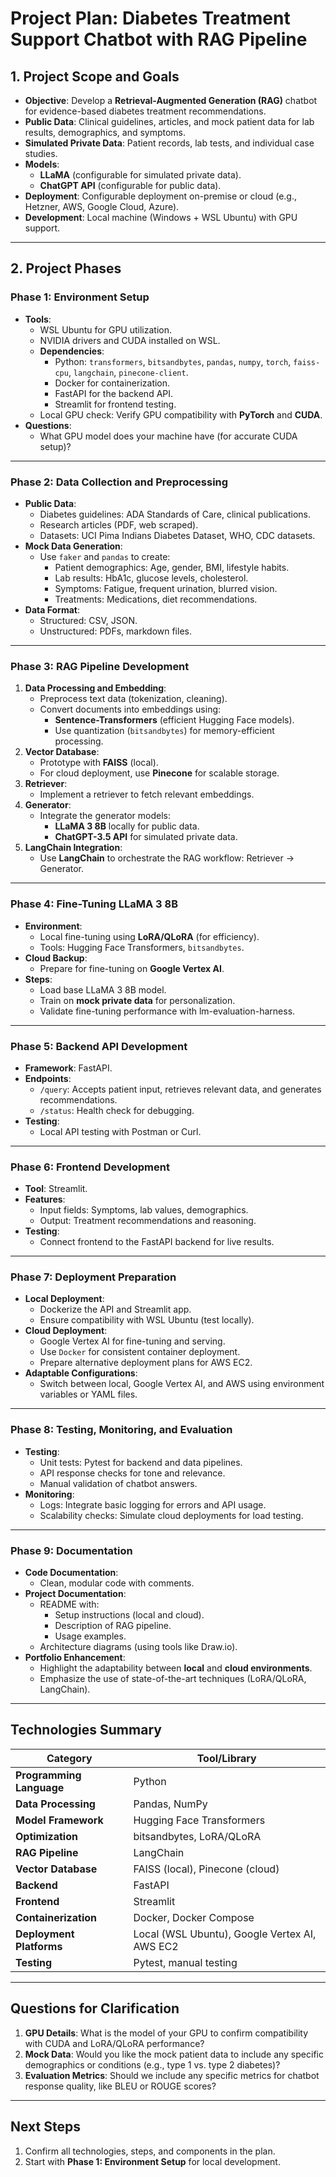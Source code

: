 # Project Plan: Diabetes Treatment Support Chatbot with RAG Pipeline

## 1. Project Scope and Goals
- **Objective**: Develop a **Retrieval-Augmented Generation (RAG)** chatbot for evidence-based diabetes treatment recommendations.
- **Public Data**: Clinical guidelines, articles, and mock patient data for lab results, demographics, and symptoms.
- **Simulated Private Data**: Patient records, lab tests, and individual case studies.
- **Models**:
    - **LLaMA** (configurable for simulated private data).
    - **ChatGPT API** (configurable for public data).
- **Deployment**: Configurable deployment on-premise or cloud (e.g., Hetzner, AWS, Google Cloud, Azure).
- **Development**: Local machine (Windows + WSL Ubuntu) with GPU support.

---

## 2. Project Phases

### Phase 1: Environment Setup
- **Tools**:
   - WSL Ubuntu for GPU utilization.
   - NVIDIA drivers and CUDA installed on WSL.
   - **Dependencies**:
      - Python: `transformers`, `bitsandbytes`, `pandas`, `numpy`, `torch`, `faiss-cpu`, `langchain`, `pinecone-client`.
      - Docker for containerization.
      - FastAPI for the backend API.
      - Streamlit for frontend testing.
   - Local GPU check: Verify GPU compatibility with **PyTorch** and **CUDA**.
- **Questions**:
   - What GPU model does your machine have (for accurate CUDA setup)?

---

### Phase 2: Data Collection and Preprocessing
- **Public Data**:
   - Diabetes guidelines: ADA Standards of Care, clinical publications.
   - Research articles (PDF, web scraped).
   - Datasets: UCI Pima Indians Diabetes Dataset, WHO, CDC datasets.
- **Mock Data Generation**:
   - Use `faker` and `pandas` to create:
      - Patient demographics: Age, gender, BMI, lifestyle habits.
      - Lab results: HbA1c, glucose levels, cholesterol.
      - Symptoms: Fatigue, frequent urination, blurred vision.
      - Treatments: Medications, diet recommendations.
- **Data Format**:
   - Structured: CSV, JSON.
   - Unstructured: PDFs, markdown files.

---

### Phase 3: RAG Pipeline Development
1. **Data Processing and Embedding**:
   - Preprocess text data (tokenization, cleaning).
   - Convert documents into embeddings using:
      - **Sentence-Transformers** (efficient Hugging Face models).
      - Use quantization (`bitsandbytes`) for memory-efficient processing.
2. **Vector Database**:
   - Prototype with **FAISS** (local).
   - For cloud deployment, use **Pinecone** for scalable storage.
3. **Retriever**:
   - Implement a retriever to fetch relevant embeddings.
4. **Generator**:
   - Integrate the generator models:
      - **LLaMA 3 8B** locally for public data.
      - **ChatGPT-3.5 API** for simulated private data.
5. **LangChain Integration**:
   - Use **LangChain** to orchestrate the RAG workflow: Retriever → Generator.

---

### Phase 4: Fine-Tuning LLaMA 3 8B
- **Environment**:
   - Local fine-tuning using **LoRA/QLoRA** (for efficiency).
   - Tools: Hugging Face Transformers, `bitsandbytes`.
- **Cloud Backup**:
   - Prepare for fine-tuning on **Google Vertex AI**.
- **Steps**:
   - Load base LLaMA 3 8B model.
   - Train on **mock private data** for personalization.
   - Validate fine-tuning performance with lm-evaluation-harness.

---

### Phase 5: Backend API Development
- **Framework**: FastAPI.
- **Endpoints**:
   - `/query`: Accepts patient input, retrieves relevant data, and generates recommendations.
   - `/status`: Health check for debugging.
- **Testing**:
   - Local API testing with Postman or Curl.

---

### Phase 6: Frontend Development
- **Tool**: Streamlit.
- **Features**:
   - Input fields: Symptoms, lab values, demographics.
   - Output: Treatment recommendations and reasoning.
- **Testing**:
   - Connect frontend to the FastAPI backend for live results.

---

### Phase 7: Deployment Preparation
- **Local Deployment**:
   - Dockerize the API and Streamlit app.
   - Ensure compatibility with WSL Ubuntu (test locally).
- **Cloud Deployment**:
   - Google Vertex AI for fine-tuning and serving.
   - Use `Docker` for consistent container deployment.
   - Prepare alternative deployment plans for AWS EC2.
- **Adaptable Configurations**:
   - Switch between local, Google Vertex AI, and AWS using environment variables or YAML files.

---

### Phase 8: Testing, Monitoring, and Evaluation
- **Testing**:
   - Unit tests: Pytest for backend and data pipelines.
   - API response checks for tone and relevance.
   - Manual validation of chatbot answers.
- **Monitoring**:
   - Logs: Integrate basic logging for errors and API usage.
   - Scalability checks: Simulate cloud deployments for load testing.

---

### Phase 9: Documentation
- **Code Documentation**:
   - Clean, modular code with comments.
- **Project Documentation**:
   - README with:
      - Setup instructions (local and cloud).
      - Description of RAG pipeline.
      - Usage examples.
   - Architecture diagrams (using tools like Draw.io).
- **Portfolio Enhancement**:
   - Highlight the adaptability between **local** and **cloud environments**.
   - Emphasize the use of state-of-the-art techniques (LoRA/QLoRA, LangChain).

---

## Technologies Summary
| **Category**                  | **Tool/Library**                                |
|-------------------------------|------------------------------------------------|
| **Programming Language**      | Python                                         |
| **Data Processing**           | Pandas, NumPy                                  |
| **Model Framework**           | Hugging Face Transformers                      |
| **Optimization**              | bitsandbytes, LoRA/QLoRA                       |
| **RAG Pipeline**              | LangChain                                      |
| **Vector Database**           | FAISS (local), Pinecone (cloud)                |
| **Backend**                   | FastAPI                                        |
| **Frontend**                  | Streamlit                                      |
| **Containerization**          | Docker, Docker Compose                         |
| **Deployment Platforms**      | Local (WSL Ubuntu), Google Vertex AI, AWS EC2  |
| **Testing**                   | Pytest, manual testing                         |

---

## Questions for Clarification
1. **GPU Details**: What is the model of your GPU to confirm compatibility with CUDA and LoRA/QLoRA performance?
2. **Mock Data**: Would you like the mock patient data to include any specific demographics or conditions (e.g., type 1 vs. type 2 diabetes)?
3. **Evaluation Metrics**: Should we include any specific metrics for chatbot response quality, like BLEU or ROUGE scores?

---

## Next Steps
1. Confirm all technologies, steps, and components in the plan.
2. Start with **Phase 1: Environment Setup** for local development.
